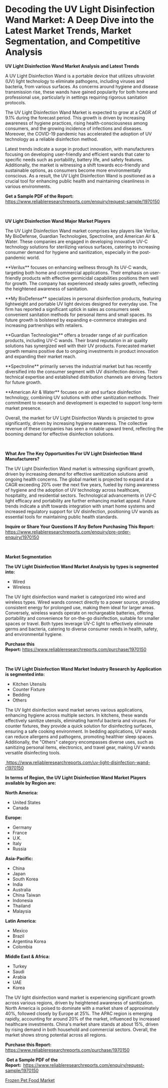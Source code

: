 <p><h1>Decoding the UV Light Disinfection Wand Market: A Deep Dive into the Latest Market Trends, Market Segmentation, and Competitive Analysis</h1></p><p><strong>UV Light Disinfection Wand Market Analysis and Latest Trends</strong></p>
<p><p>A UV Light Disinfection Wand is a portable device that utilizes ultraviolet (UV) light technology to eliminate pathogens, including viruses and bacteria, from various surfaces. As concerns around hygiene and disease transmission rise, these wands have gained popularity for both home and professional use, particularly in settings requiring rigorous sanitation protocols.</p><p>The UV Light Disinfection Wand Market is expected to grow at a CAGR of 9.1% during the forecast period. This growth is driven by increasing awareness of hygiene practices, rising health-consciousness among consumers, and the growing incidence of infections and diseases. Moreover, the COVID-19 pandemic has accelerated the adoption of UV technology as a reliable disinfection method.</p><p>Latest trends indicate a surge in product innovation, with manufacturers focusing on developing user-friendly and efficient wands that cater to specific needs such as portability, battery life, and safety features. Additionally, the market is witnessing a shift towards eco-friendly and sustainable options, as consumers become more environmentally conscious. As a result, the UV Light Disinfection Wand is positioned as a crucial tool for enhancing public health and maintaining cleanliness in various environments.</p></p>
<p><strong>Get a Sample PDF of the Report:&nbsp;</strong> <a href="https://www.reliableresearchreports.com/enquiry/request-sample/1970150?utm_campaign=2283&utm_medium=2&utm_source=Github&utm_content=ia&utm_term=04042025&utm_id=uv-light-disinfection-wand">https://www.reliableresearchreports.com/enquiry/request-sample/1970150</a></p>
<p>&nbsp;</p>
<p><strong>UV Light Disinfection Wand Major Market Players</strong></p>
<p><p>The UV Light Disinfection Wand market comprises key players like Verilux, My BioDefense, Guardian Technologies, Spectroline, and American Air & Water. These companies are engaged in developing innovative UV-C technology solutions for sterilizing various surfaces, catering to increasing consumer demand for hygiene and sanitization, especially in the post-pandemic world.</p><p>**Verilux** focuses on enhancing wellness through its UV-C wands, targeting both home and commercial applications. Their emphasis on user-friendly products with effective germicidal capabilities positions them well for growth. The company has experienced steady sales growth, reflecting the heightened awareness of sanitation.</p><p>**My BioDefense** specializes in personal disinfection products, featuring lightweight and portable UV light devices designed for everyday use. The firm has reported a significant uptick in sales as consumers seek convenient sanitation methods for personal items and small spaces. Its future growth is bolstered by expanding e-commerce strategies and increasing partnerships with retailers.</p><p>**Guardian Technologies** offers a broader range of air purification products, including UV-C wands. Their brand reputation in air quality solutions has synergized well with their UV products. Forecasted market growth remains positive due to ongoing investments in product innovation and expanding their market reach.</p><p>**Spectroline** primarily serves the industrial market but has recently diversified into the consumer segment with UV disinfection devices. Their technical expertise and established distribution channels are driving factors for future growth.</p><p>**American Air & Water** focuses on air and surface disinfection technology, combining UV solutions with other sanitization methods. Their commitment to research and development is expected to support long-term market presence.</p><p>Overall, the market for UV Light Disinfection Wands is projected to grow significantly, driven by increasing hygiene awareness. The collective revenue of these companies has seen a notable upward trend, reflecting the booming demand for effective disinfection solutions.</p></p>
<p>&nbsp;</p>
<p><strong>What Are The Key Opportunities For UV Light Disinfection Wand Manufacturers?</strong></p>
<p><p>The UV Light Disinfection Wand market is witnessing significant growth, driven by increasing demand for effective sanitization solutions amid ongoing health concerns. The global market is projected to expand at a CAGR exceeding 20% over the next five years, fueled by rising awareness of hygiene and the adoption of UV technology across healthcare, hospitality, and residential sectors. Technological advancements in UV-C light efficacy and portability are further enhancing market appeal. Future trends indicate a shift towards integration with smart home systems and increased regulatory support for UV disinfection, positioning UV wands as essential tools for maintaining public health standards.</p></p>
<p><strong>Inquire or Share Your Questions If Any Before Purchasing This Report:</strong> <a href="https://www.reliableresearchreports.com/enquiry/pre-order-enquiry/1970150?utm_campaign=2283&utm_medium=2&utm_source=Github&utm_content=ia&utm_term=04042025&utm_id=uv-light-disinfection-wand">https://www.reliableresearchreports.com/enquiry/pre-order-enquiry/1970150</a></p>
<p>&nbsp;</p>
<p><strong>Market Segmentation</strong></p>
<p><strong>The UV Light Disinfection Wand Market Analysis by types is segmented into:</strong></p>
<p><ul><li>Wired</li><li>Wireless</li></ul></p>
<p><p>The UV light disinfection wand market is categorized into wired and wireless types. Wired wands connect directly to a power source, providing consistent energy for prolonged use, making them ideal for larger areas. Conversely, wireless wands operate on rechargeable batteries, offering portability and convenience for on-the-go disinfection, suitable for smaller spaces or travel. Both types leverage UV-C light to effectively eliminate germs and bacteria, catering to diverse consumer needs in health, safety, and environmental hygiene.</p></p>
<p><strong>Purchase this Report:&nbsp;</strong><a href="https://www.reliableresearchreports.com/purchase/1970150?utm_campaign=2283&utm_medium=2&utm_source=Github&utm_content=ia&utm_term=04042025&utm_id=uv-light-disinfection-wand">https://www.reliableresearchreports.com/purchase/1970150</a></p>
<p>&nbsp;</p>
<p><strong>The UV Light Disinfection Wand Market Industry Research by Application is segmented into:</strong></p>
<p><ul><li>Kitchen Utensils</li><li>Counter Fixture</li><li>Bedding</li><li>Others</li></ul></p>
<p><p>The UV light disinfection wand market serves various applications, enhancing hygiene across multiple sectors. In kitchens, these wands effectively sanitize utensils, eliminating harmful bacteria and viruses. For counter fixtures, they provide a quick solution for disinfecting surfaces, ensuring a safe cooking environment. In bedding applications, UV wands can reduce allergens and pathogens, promoting healthier sleep spaces. Additionally, the "Others" category encompasses diverse uses, such as sanitizing personal items, electronics, and travel gear, making UV wands versatile disinfecting tools.</p></p>
<p><a href="https://www.reliableresearchreports.com/uv-light-disinfection-wand-r1970150?utm_campaign=2283&utm_medium=2&utm_source=Github&utm_content=ia&utm_term=04042025&utm_id=uv-light-disinfection-wand">&nbsp;https://www.reliableresearchreports.com/uv-light-disinfection-wand-r1970150</a></p>
<p><strong>In terms of Region, the UV Light Disinfection Wand Market Players available by Region are:</strong></p>
<p>
    <p> <strong> North America: </strong>
        <ul>
            <li>United States</li>
            <li>Canada</li>
        </ul>
        </p> 
    <p> <strong> Europe: </strong>
        <ul>
            <li>Germany</li>
            <li>France</li>
            <li>U.K.</li>
            <li>Italy</li>
            <li>Russia</li>
        </ul>
        </p> 
    <p> <strong> Asia-Pacific: </strong>
        <ul>
            <li>China</li>
            <li>Japan</li>
            <li>South Korea</li>
            <li>India</li>
            <li>Australia</li>
            <li>China Taiwan</li>
            <li>Indonesia</li>
            <li>Thailand</li>
            <li>Malaysia</li>
        </ul>
        </p> 
    <p> <strong> Latin America: </strong>
        <ul>
            <li>Mexico</li>
            <li>Brazil</li>
            <li>Argentina Korea</li>
            <li>Colombia</li>
        </ul>
        </p> 
    <p> <strong> Middle East & Africa: </strong>
        <ul>
            <li>Turkey</li>
            <li>Saudi</li>
            <li>Arabia</li>
            <li>UAE</li>
            <li>Korea</li>
        </ul>
    </p>
    </p>
<p><p>The UV light disinfection wand market is experiencing significant growth across various regions, driven by heightened awareness of sanitization. North America is poised to dominate with a market share of approximately 40%, followed closely by Europe at 25%. The APAC region is emerging rapidly, accounting for around 20% of the market, influenced by increased healthcare investments. China's market share stands at about 15%, driven by rising demand in both household and commercial sectors. Overall, the market shows strong potential across all regions.</p></p>
<p><strong>Purchase this Report: </strong><a href="https://www.reliableresearchreports.com/purchase/1970150?utm_campaign=2283&utm_medium=2&utm_source=Github&utm_content=ia&utm_term=04042025&utm_id=uv-light-disinfection-wand">https://www.reliableresearchreports.com/purchase/1970150</a></p>
<p>&nbsp;<strong>Get a Sample PDF of the Report:&nbsp;&nbsp;</strong><a href="https://www.reliableresearchreports.com/enquiry/request-sample/1970150?utm_campaign=2283&utm_medium=2&utm_source=Github&utm_content=ia&utm_term=04042025&utm_id=uv-light-disinfection-wand">https://www.reliableresearchreports.com/enquiry/request-sample/1970150</a></p>
<p><strong></strong></p>
<p><p><a href="https://github.com/comasnickie/Market-Research-Report-List-1/blob/main/frozen-pet-food-market.md?utm_campaign=2283&utm_medium=2&utm_source=Github&utm_content=ia&utm_term=04042025&utm_id=uv-light-disinfection-wand">Frozen Pet Food Market</a></p></p>